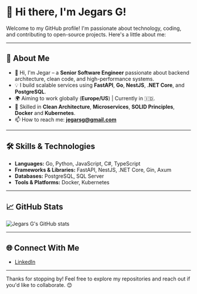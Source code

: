 # 👋 Hi there, I'm Jegars G!

Welcome to my GitHub profile! I'm passionate about technology, coding, and contributing to open-source projects. Here's a little about me:

---

## 🚀 About Me
- 👋 Hi, I'm Jegar – a **Senior Software Engineer** passionate about backend architecture, clean code, and high-performance systems.
- 💡 I build scalable services using **FastAPI**, **Go**, **NestJS**, **.NET Core**, and **PostgreSQL**.
- 🌍 Aiming to work globally (**Europe/US**) | Currently in 🇮🇩.
- 🔧 Skilled in **Clean Architecture**, **Microservices**, **SOLID Principles**, **Docker** and **Kubernetes**.
- 📫 How to reach me: **jegarsg@gmail.com**

---

## 🛠️ Skills & Technologies
- **Languages:** Go, Python, JavaScript, C#, TypeScript
- **Frameworks & Libraries:** FastAPI, NestJS, .NET Core, Gin, Axum
- **Databases:** PostgreSQL, SQL Server
- **Tools & Platforms:** Docker, Kubernetes 

---

## 📈 GitHub Stats

![Jegars G's GitHub stats](https://github-readme-stats.vercel.app/api?username=jegarsg&show_icons=true&theme=radical)

---

## 🌐 Connect With Me
- [LinkedIn](https://www.linkedin.com/in/jegarsg/)

---

Thanks for stopping by! Feel free to explore my repositories and reach out if you'd like to collaborate. 😊
